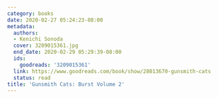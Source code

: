 ```yaml
---
category: books
date: 2020-02-27 05:24:23-08:00
metadata:
  authors:
  - Kenichi Sonoda
  cover: 3209015361.jpg
  end_date: 2020-02-29 05:29:39-08:00
  ids:
    goodreads: '3209015361'
  link: https://www.goodreads.com/book/show/28013670-gunsmith-cats
  status: read
title: 'Gunsmith Cats: Burst Volume 2'
---
```


